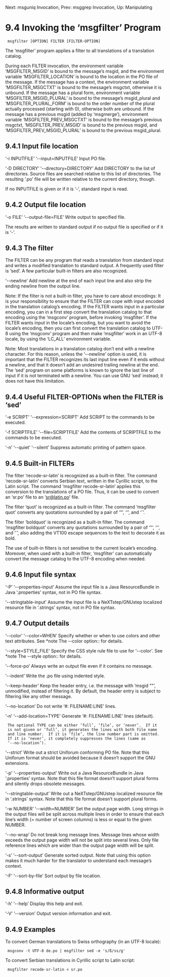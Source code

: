Next: msguniq Invocation,  Prev: msggrep Invocation,  Up: Manipulating

9.4 Invoking the ‘msgfilter’ Program
====================================

     msgfilter [OPTION] FILTER [FILTER-OPTION]

   The ‘msgfilter’ program applies a filter to all translations of a
translation catalog.

   During each FILTER invocation, the environment variable
‘MSGFILTER_MSGID’ is bound to the message’s msgid, and the environment
variable ‘MSGFILTER_LOCATION’ is bound to the location in the PO file of
the message.  If the message has a context, the environment variable
‘MSGFILTER_MSGCTXT’ is bound to the message’s msgctxt, otherwise it is
unbound.  If the message has a plural form, environment variable
‘MSGFILTER_MSGID_PLURAL’ is bound to the message’s msgid_plural and
‘MSGFILTER_PLURAL_FORM’ is bound to the order number of the plural
actually processed (starting with 0), otherwise both are unbound.  If
the message has a previous msgid (added by ‘msgmerge’), environment
variable ‘MSGFILTER_PREV_MSGCTXT’ is bound to the message’s previous
msgctxt, ‘MSGFILTER_PREV_MSGID’ is bound to the previous msgid, and
‘MSGFILTER_PREV_MSGID_PLURAL’ is bound to the previous msgid_plural.

9.4.1 Input file location
-------------------------

‘-i INPUTFILE’
‘--input=INPUTFILE’
     Input PO file.

‘-D DIRECTORY’
‘--directory=DIRECTORY’
     Add DIRECTORY to the list of directories.  Source files are
     searched relative to this list of directories.  The resulting ‘.po’
     file will be written relative to the current directory, though.

   If no INPUTFILE is given or if it is ‘-’, standard input is read.

9.4.2 Output file location
--------------------------

‘-o FILE’
‘--output-file=FILE’
     Write output to specified file.

   The results are written to standard output if no output file is
specified or if it is ‘-’.

9.4.3 The filter
----------------

   The FILTER can be any program that reads a translation from standard
input and writes a modified translation to standard output.  A
frequently used filter is ‘sed’.  A few particular built-in filters are
also recognized.

‘--newline’
     Add newline at the end of each input line and also strip the ending
     newline from the output line.

   Note: If the filter is not a built-in filter, you have to care about
encodings: It is your responsibility to ensure that the FILTER can cope
with input encoded in the translation catalog’s encoding.  If the FILTER
wants input in a particular encoding, you can in a first step convert
the translation catalog to that encoding using the ‘msgconv’ program,
before invoking ‘msgfilter’.  If the FILTER wants input in the locale’s
encoding, but you want to avoid the locale’s encoding, then you can
first convert the translation catalog to UTF-8 using the ‘msgconv’
program and then make ‘msgfilter’ work in an UTF-8 locale, by using the
‘LC_ALL’ environment variable.

   Note: Most translations in a translation catalog don’t end with a
newline character.  For this reason, unless the ‘--newline’ option is
used, it is important that the FILTER recognizes its last input line
even if it ends without a newline, and that it doesn’t add an undesired
trailing newline at the end.  The ‘sed’ program on some platforms is
known to ignore the last line of input if it is not terminated with a
newline.  You can use GNU ‘sed’ instead; it does not have this
limitation.

9.4.4 Useful FILTER-OPTIONs when the FILTER is ‘sed’
----------------------------------------------------

‘-e SCRIPT’
‘--expression=SCRIPT’
     Add SCRIPT to the commands to be executed.

‘-f SCRIPTFILE’
‘--file=SCRIPTFILE’
     Add the contents of SCRIPTFILE to the commands to be executed.

‘-n’
‘--quiet’
‘--silent’
     Suppress automatic printing of pattern space.

9.4.5 Built-in FILTERs
----------------------

   The filter ‘recode-sr-latin’ is recognized as a built-in filter.  The
command ‘recode-sr-latin’ converts Serbian text, written in the Cyrillic
script, to the Latin script.  The command ‘msgfilter recode-sr-latin’
applies this conversion to the translations of a PO file.  Thus, it can
be used to convert an ‘sr.po’ file to an ‘sr@latin.po’ file.

   The filter ‘quot’ is recognized as a built-in filter.  The command
‘msgfilter quot’ converts any quotations surrounded by a pair of ‘"’,
‘'’, and ‘`’.

   The filter ‘boldquot’ is recognized as a built-in filter.  The
command ‘msgfilter boldquot’ converts any quotations surrounded by a
pair of ‘"’, ‘'’, and ‘`’, also adding the VT100 escape sequences to the
text to decorate it as bold.

   The use of built-in filters is not sensitive to the current locale’s
encoding.  Moreover, when used with a built-in filter, ‘msgfilter’ can
automatically convert the message catalog to the UTF-8 encoding when
needed.

9.4.6 Input file syntax
-----------------------

‘-P’
‘--properties-input’
     Assume the input file is a Java ResourceBundle in Java
     ‘.properties’ syntax, not in PO file syntax.

‘--stringtable-input’
     Assume the input file is a NeXTstep/GNUstep localized resource file
     in ‘.strings’ syntax, not in PO file syntax.

9.4.7 Output details
--------------------

‘--color’
‘--color=WHEN’
     Specify whether or when to use colors and other text attributes.
     See *note The --color option:: for details.

‘--style=STYLE_FILE’
     Specify the CSS style rule file to use for ‘--color’.  See *note
     The --style option:: for details.

‘--force-po’
     Always write an output file even if it contains no message.

‘--indent’
     Write the .po file using indented style.

‘--keep-header’
     Keep the header entry, i.e. the message with ‘msgid ""’,
     unmodified, instead of filtering it.  By default, the header entry
     is subject to filtering like any other message.

‘--no-location’
     Do not write ‘#: FILENAME:LINE’ lines.

‘-n’
‘--add-location=TYPE’
     Generate ‘#: FILENAME:LINE’ lines (default).

     The optional TYPE can be either ‘full’, ‘file’, or ‘never’.  If it
     is not given or ‘full’, it generates the lines with both file name
     and line number.  If it is ‘file’, the line number part is omitted.
     If it is ‘never’, it completely suppresses the lines (same as
     ‘--no-location’).

‘--strict’
     Write out a strict Uniforum conforming PO file.  Note that this
     Uniforum format should be avoided because it doesn’t support the
     GNU extensions.

‘-p’
‘--properties-output’
     Write out a Java ResourceBundle in Java ‘.properties’ syntax.  Note
     that this file format doesn’t support plural forms and silently
     drops obsolete messages.

‘--stringtable-output’
     Write out a NeXTstep/GNUstep localized resource file in ‘.strings’
     syntax.  Note that this file format doesn’t support plural forms.

‘-w NUMBER’
‘--width=NUMBER’
     Set the output page width.  Long strings in the output files will
     be split across multiple lines in order to ensure that each line’s
     width (= number of screen columns) is less or equal to the given
     NUMBER.

‘--no-wrap’
     Do not break long message lines.  Message lines whose width exceeds
     the output page width will not be split into several lines.  Only
     file reference lines which are wider than the output page width
     will be split.

‘-s’
‘--sort-output’
     Generate sorted output.  Note that using this option makes it much
     harder for the translator to understand each message’s context.

‘-F’
‘--sort-by-file’
     Sort output by file location.

9.4.8 Informative output
------------------------

‘-h’
‘--help’
     Display this help and exit.

‘-V’
‘--version’
     Output version information and exit.

9.4.9 Examples
--------------

   To convert German translations to Swiss orthography (in an UTF-8
locale):

     msgconv -t UTF-8 de.po | msgfilter sed -e 's/ß/ss/g'

   To convert Serbian translations in Cyrillic script to Latin script:

     msgfilter recode-sr-latin < sr.po

